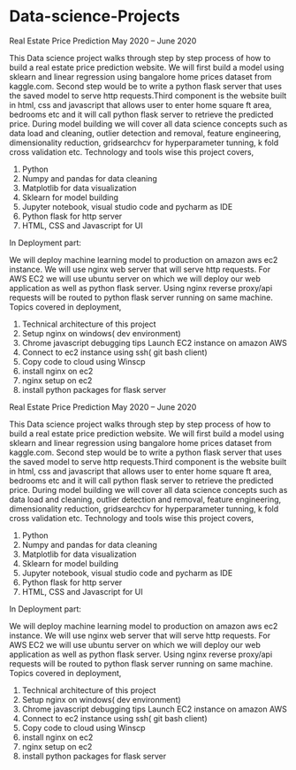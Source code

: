 # Data-science-Projects


Real Estate Price Prediction
May 2020 – June 2020

This Data science project walks through step by step process of how to build a real estate price prediction website. We will first build a model using sklearn and linear regression using bangalore home prices dataset from kaggle.com. Second step would be to write a python flask server that uses the saved model to serve http requests.Third component is the website built in html, css and javascript that allows user to enter home square ft area, bedrooms etc and it will call python flask server to retrieve the predicted price. During model building we will cover all data science concepts such as data load and cleaning, outlier detection and removal, feature engineering, dimensionality reduction, gridsearchcv for hyperparameter tunning, k fold cross validation etc. Technology and tools wise this project covers,

1) Python
2) Numpy and pandas for data cleaning
3) Matplotlib for data visualization
4) Sklearn for model building
5) Jupyter notebook, visual studio code and pycharm as IDE
6) Python flask for http server
7) HTML, CSS and Javascript for UI

In Deployment part:

We will deploy machine learning model to production on amazon aws ec2 instance. We will use nginx web server that will serve http requests. For AWS EC2 we will use ubuntu server on which we will deploy our web application as well as python flask server. Using nginx reverse proxy/api requests will be routed to python flask server running on same machine.
Topics covered in deployment,

1) Technical architecture of this project
2) Setup nginx on windows( dev environment)
3) Chrome javascript debugging tips
Launch EC2 instance on amazon AWS
4) Connect to ec2 instance using ssh( git bash client)
5) Copy code to cloud using Winscp
6) install nginx on ec2
7) nginx setup on ec2
8) install python packages for flask server



Real Estate Price Prediction
May 2020 – June 2020

This Data science project walks through step by step process of how to build a real estate price prediction website. We will first build a model using sklearn and linear regression using bangalore home prices dataset from kaggle.com. Second step would be to write a python flask server that uses the saved model to serve http requests.Third component is the website built in html, css and javascript that allows user to enter home square ft area, bedrooms etc and it will call python flask server to retrieve the predicted price. During model building we will cover all data science concepts such as data load and cleaning, outlier detection and removal, feature engineering, dimensionality reduction, gridsearchcv for hyperparameter tunning, k fold cross validation etc. Technology and tools wise this project covers,

1) Python
2) Numpy and pandas for data cleaning
3) Matplotlib for data visualization
4) Sklearn for model building
5) Jupyter notebook, visual studio code and pycharm as IDE
6) Python flask for http server
7) HTML, CSS and Javascript for UI

In Deployment part:

We will deploy machine learning model to production on amazon aws ec2 instance. We will use nginx web server that will serve http requests. For AWS EC2 we will use ubuntu server on which we will deploy our web application as well as python flask server. Using nginx reverse proxy/api requests will be routed to python flask server running on same machine.
Topics covered in deployment,

1) Technical architecture of this project
2) Setup nginx on windows( dev environment)
3) Chrome javascript debugging tips
Launch EC2 instance on amazon AWS
4) Connect to ec2 instance using ssh( git bash client)
5) Copy code to cloud using Winscp
6) install nginx on ec2
7) nginx setup on ec2
8) install python packages for flask server

